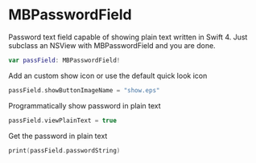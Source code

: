 # MBPasswordField
Password text field capable of showing plain text written in Swift 4.
Just subclass an NSView with MBPasswordField and you are done.

```swift
var passField: MBPasswordField!
```
Add an custom show icon or use the default quick look icon
```swift
passField.showButtonImageName = "show.eps"
```
Programmatically show password in plain text
```swift
passField.viewPlainText = true
```
Get the password in plain text
```swift
print(passField.passwordString)
```
		
	
